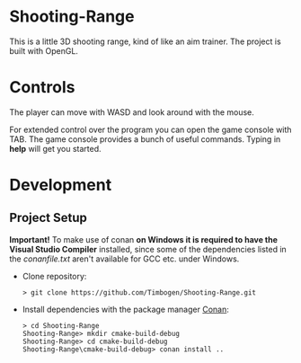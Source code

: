 # Shooting-Range
This is a little 3D shooting range, kind of like an aim trainer. The project is built with OpenGL.

# Controls

The player can move with WASD and look around with the mouse.

For extended control over the program you can open the game console with TAB.
The game console provides a bunch of useful commands. Typing in **help** will get
you started.

# Development

## Project Setup
**Important!** To make use of conan **on Windows it is required to have the Visual Studio Compiler** installed, since
some of the dependencies listed in the *conanfile.txt* aren't available for GCC etc. under Windows.

* Clone repository:
  
  ```
  > git clone https://github.com/Timbogen/Shooting-Range.git
  ```


* Install dependencies with the package manager [Conan](https://conan.io/):
  ```
  > cd Shooting-Range
  Shooting-Range> mkdir cmake-build-debug
  Shooting-Range> cd cmake-build-debug
  Shooting-Range\cmake-build-debug> conan install ..
  ```